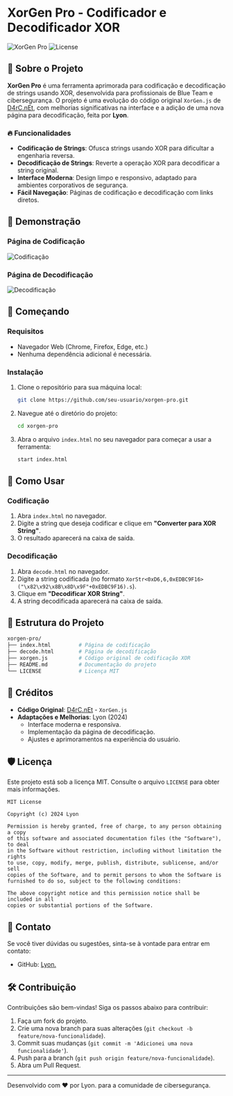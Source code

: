 
# XorGen Pro - Codificador e Decodificador XOR

![XorGen Pro](https://img.shields.io/badge/Version-1.0-blue)
![License](https://img.shields.io/badge/License-MIT-green)

## 📜 Sobre o Projeto

**XorGen Pro** é uma ferramenta aprimorada para codificação e decodificação de strings usando XOR, desenvolvida para profissionais de Blue Team e cibersegurança. O projeto é uma evolução do código original `XorGen.js` de [D4rC.nEt](http://d4rc.net), com melhorias significativas na interface e a adição de uma nova página para decodificação, feita por **Lyon**.

### 🔥 Funcionalidades

- **Codificação de Strings**: Ofusca strings usando XOR para dificultar a engenharia reversa.
- **Decodificação de Strings**: Reverte a operação XOR para decodificar a string original.
- **Interface Moderna**: Design limpo e responsivo, adaptado para ambientes corporativos de segurança.
- **Fácil Navegação**: Páginas de codificação e decodificação com links diretos.

## 🎨 Demonstração

### Página de Codificação
![Codificação](https://prnt.sc/2xmEe5CWw3Dw)

### Página de Decodificação
![Decodificação](https://prnt.sc/57n9siWTbm1y)


## 🚀 Começando

### Requisitos

- Navegador Web (Chrome, Firefox, Edge, etc.)
- Nenhuma dependência adicional é necessária.

### Instalação

1. Clone o repositório para sua máquina local:

   ```bash
   git clone https://github.com/seu-usuario/xorgen-pro.git
   ```

2. Navegue até o diretório do projeto:

   ```bash
   cd xorgen-pro
   ```

3. Abra o arquivo `index.html` no seu navegador para começar a usar a ferramenta:

   ```bash
   start index.html
   ```

## 📖 Como Usar

### Codificação

1. Abra `index.html` no navegador.
2. Digite a string que deseja codificar e clique em **"Converter para XOR String"**.
3. O resultado aparecerá na caixa de saída.

### Decodificação

1. Abra `decode.html` no navegador.
2. Digite a string codificada (no formato `XorStr<0xD6,6,0xEDBC9F16>("\x82\x92\x8B\x8D\x9F"+0xEDBC9F16).s`).
3. Clique em **"Decodificar XOR String"**.
4. A string decodificada aparecerá na caixa de saída.

## 📄 Estrutura do Projeto

```bash
xorgen-pro/
├── index.html         # Página de codificação
├── decode.html        # Página de decodificação
├── xorgen.js          # Código original de codificação XOR
├── README.md          # Documentação do projeto
└── LICENSE            # Licença MIT
```

## 🤝 Créditos

- **Código Original**: [D4rC.nEt](http://d4rc.net) - `XorGen.js`
- **Adaptações e Melhorias**: Lyon (2024)
  - Interface moderna e responsiva.
  - Implementação da página de decodificação.
  - Ajustes e aprimoramentos na experiência do usuário.

## 🛡️ Licença

Este projeto está sob a licença MIT. Consulte o arquivo `LICENSE` para obter mais informações.

```text
MIT License

Copyright (c) 2024 Lyon

Permission is hereby granted, free of charge, to any person obtaining a copy
of this software and associated documentation files (the "Software"), to deal
in the Software without restriction, including without limitation the rights
to use, copy, modify, merge, publish, distribute, sublicense, and/or sell
copies of the Software, and to permit persons to whom the Software is
furnished to do so, subject to the following conditions:

The above copyright notice and this permission notice shall be included in all
copies or substantial portions of the Software.
```

## 💬 Contato

Se você tiver dúvidas ou sugestões, sinta-se à vontade para entrar em contato:

- GitHub: [Lyon.](https://github.com/Lyonzin)

## 🛠️ Contribuição

Contribuições são bem-vindas! Siga os passos abaixo para contribuir:

1. Faça um fork do projeto.
2. Crie uma nova branch para suas alterações (`git checkout -b feature/nova-funcionalidade`).
3. Commit suas mudanças (`git commit -m 'Adicionei uma nova funcionalidade'`).
4. Push para a branch (`git push origin feature/nova-funcionalidade`).
5. Abra um Pull Request.

---

Desenvolvido com ❤️ por Lyon. para a comunidade de cibersegurança.
